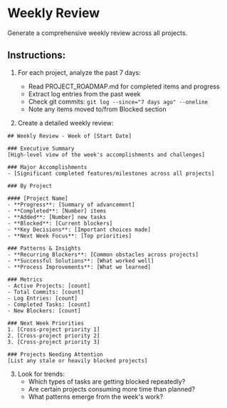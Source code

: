 # Weekly Review

Generate a comprehensive weekly review across all projects.

## Instructions:
1. For each project, analyze the past 7 days:
   - Read PROJECT_ROADMAP.md for completed items and progress
   - Extract log entries from the past week
   - Check git commits: `git log --since="7 days ago" --oneline`
   - Note any items moved to/from Blocked section

2. Create a detailed weekly review:

```
## Weekly Review - Week of [Start Date]

### Executive Summary
[High-level view of the week's accomplishments and challenges]

### Major Accomplishments
- [Significant completed features/milestones across all projects]

### By Project

#### [Project Name]
- **Progress**: [Summary of advancement]
- **Completed**: [Number] items
- **Added**: [Number] new tasks
- **Blocked**: [Current blockers]
- **Key Decisions**: [Important choices made]
- **Next Week Focus**: [Top priorities]

### Patterns & Insights
- **Recurring Blockers**: [Common obstacles across projects]
- **Successful Solutions**: [What worked well]
- **Process Improvements**: [What we learned]

### Metrics
- Active Projects: [count]
- Total Commits: [count]
- Log Entries: [count]
- Completed Tasks: [count]
- New Blockers: [count]

### Next Week Priorities
1. [Cross-project priority 1]
2. [Cross-project priority 2]
3. [Cross-project priority 3]

### Projects Needing Attention
[List any stale or heavily blocked projects]
```

3. Look for trends:
   - Which types of tasks are getting blocked repeatedly?
   - Are certain projects consuming more time than planned?
   - What patterns emerge from the week's work?